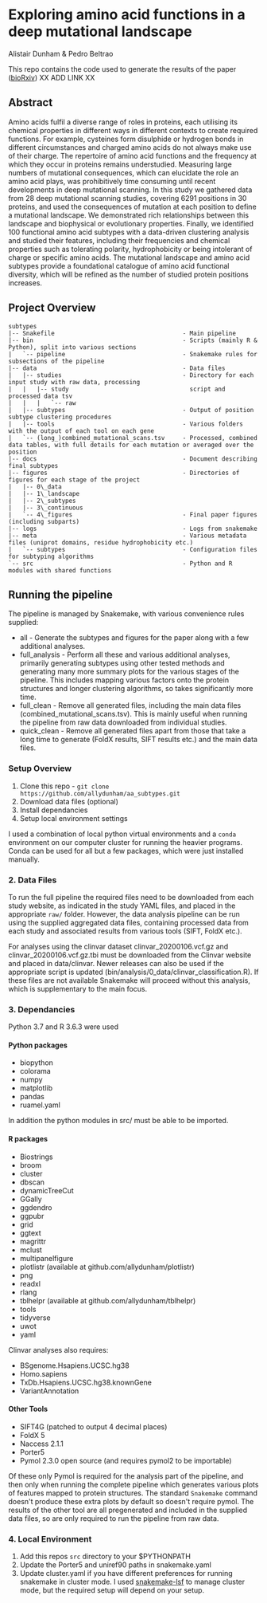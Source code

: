 # Exploring amino acid functions in a deep mutational landscape 
Alistair Dunham & Pedro Beltrao

This repo contains the code used to generate the results of the paper ([bioRxiv](https://www.biorxiv.org/))
XX ADD LINK XX

## Abstract

Amino acids fulfil a diverse range of roles in proteins, each utilising its chemical properties in different ways in different contexts to create required functions.
For example, cysteines form disulphide or hydrogen bonds in different circumstances and charged amino acids do not always make use of their charge. 
The repertoire of amino acid functions and the frequency at which they occur in proteins remains understudied.
Measuring large numbers of mutational consequences, which can elucidate the role an amino acid plays, was prohibitively time consuming until recent developments in deep mutational scanning.
In this study we gathered data from 28 deep mutational scanning studies, covering 6291 positions in 30 proteins, and used the consequences of mutation at each position to define a mutational landscape.
We demonstrated rich relationships between this landscape and biophysical or evolutionary properties.
Finally, we identified 100 functional amino acid subtypes with a data-driven clustering analysis and studied their features, including their frequencies and chemical properties such as tolerating polarity, hydrophobicity or being intolerant of charge or specific amino acids.
The mutational landscape and amino acid subtypes provide a foundational catalogue of amino acid functional diversity, which will be refined as the number of studied protein positions increases.

## Project Overview

```plaintext
subtypes
|-- Snakefile                                    - Main pipeline
|-- bin                                          - Scripts (mainly R & Python), split into various sections
|   `-- pipeline                                 - Snakemake rules for subsections of the pipeline
|-- data                                         - Data files
|   |-- studies                                  - Directory for each input study with raw data, processing
|   |   |-- study                                  script and processed data tsv
|   |   |   `-- raw
|   |-- subtypes                                 - Output of position subtype clustering procedures
|   |-- tools                                    - Various folders with the output of each tool on each gene
|   `-- (long_)combined_mutational_scans.tsv     - Processed, combined data tables, with full details for each mutation or averaged over the position
|-- docs                                         - Document describing final subtypes
|-- figures                                      - Directories of figures for each stage of the project
|   |-- 0\_data
|   |-- 1\_landscape
|   |-- 2\_subtypes
|   |-- 3\_continuous
|   `-- 4\_figures                               - Final paper figures (including subparts)
|-- logs                                         - Logs from snakemake
|-- meta                                         - Various metadata files (uniprot domains, residue hydrophobicity etc.)
|   `-- subtypes                                 - Configuration files for subtyping algorithms
`-- src                                          - Python and R modules with shared functions
```

## Running the pipeline

The pipeline is managed by Snakemake, with various convenience rules supplied:

* all - Generate the subtypes and figures for the paper along with a few additional
analyses.
* full\_analysis - Perform all these and various additional analyses, primarily generating
subtypes using other tested methods and generating many more summary plots for the various
stages of the pipeline. This includes mapping various factors onto the protein structures
and longer clustering algorithms, so takes significantly more time.
* full\_clean - Remove all generated files, including the main data files (combined\_mutational\_scans.tsv).
This is mainly useful when running the pipeline from raw data downloaded from individual studies.
* quick\_clean - Remove all generated files apart from those that take a long time to
generate (FoldX results, SIFT results etc.) and the main data files.

### Setup Overview

1. Clone this repo - `git clone https://github.com/allydunham/aa_subtypes.git`
2. Download data files (optional)
3. Install dependancies
4. Setup local environment settings

I used a combination of local python virtual environments and a
`conda` environment on our computer cluster for running the heavier programs.
Conda can be used for all but a few packages, which were just installed manually.

### 2. Data Files

To run the full pipeline the required files need to be downloaded from each study website,
as indicated in the study YAML files, and placed in the appropriate `raw/` folder.
However, the data analysis pipeline can be run using the supplied aggregated data files,
containing processed data from each study and associated results from various tools (SIFT,
FoldX etc.).

For analyses using the clinvar dataset clinvar\_20200106.vcf.gz and
clinvar\_20200106.vcf.gz.tbi must be downloaded from the Clinvar website and placed in
data/clinvar.
Newer releases can also be used if the appropriate script is updated
(bin/analysis/0\_data/clinvar\_classification.R).
If these files are not available Snakemake will proceed without this analysis, which
is supplementary to the main focus.

### 3. Dependancies

Python 3.7 and R 3.6.3 were used

#### Python packages

* biopython
* colorama
* numpy
* matplotlib
* pandas
* ruamel.yaml

In addition the python modules in src/ must be able to be imported.

#### R packages

* Biostrings
* broom
* cluster
* dbscan
* dynamicTreeCut
* GGally
* ggdendro
* ggpubr
* grid
* ggtext
* magrittr
* mclust
* multipanelfigure
* plotlistr (available at github.com/allydunham/plotlistr)
* png
* readxl
* rlang
* tblhelpr (available at github.com/allydunham/tblhelpr)
* tools
* tidyverse
* uwot
* yaml

Clinvar analyses also requires:

* BSgenome.Hsapiens.UCSC.hg38
* Homo.sapiens
* TxDb.Hsapiens.UCSC.hg38.knownGene
* VariantAnnotation

#### Other Tools

* SIFT4G (patched to output 4 decimal places)
* FoldX 5
* Naccess 2.1.1
* Porter5
* Pymol 2.3.0 open source (and requires pymol2 to be importable)

Of these only Pymol is required for the analysis part of the pipeline, and then
only when running the complete pipeline which generates various plots of features mapped
to protein structures.
The standard `Snakemake` command doesn't produce these extra plots by default so doesn't require
pymol.
The results of the other tool are all pregenerated and included in the supplied data files,
so are only required to run the pipeline from raw data.

### 4. Local Environment

1. Add this repos `src` directory to your $PYTHONPATH
2. Update the Porter5 and uniref90 paths in snakemake.yaml
3. Update cluster.yaml if you have different preferences for running snakemake in
   cluster mode. I used [snakemake-lsf](https://github.com/Snakemake-Profiles/snakemake-lsf)
   to manage cluster mode, but the required setup will depend on your setup.
